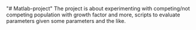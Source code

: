 "# Matlab-project" 
The project is about experimenting with competing/not competing population with growth factor and more, scripts to evaluate parameters given some parameters and the like.

